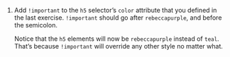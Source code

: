 1. Add `!important` to the `h5` selector’s `color` attribute that you defined in the last exercise. `!important` should go after `rebeccapurple`, and before the semicolon.

   Notice that the `h5` elements will now be `rebeccapurple` instead of `teal`. That’s because `!important` will override any other style no matter what.